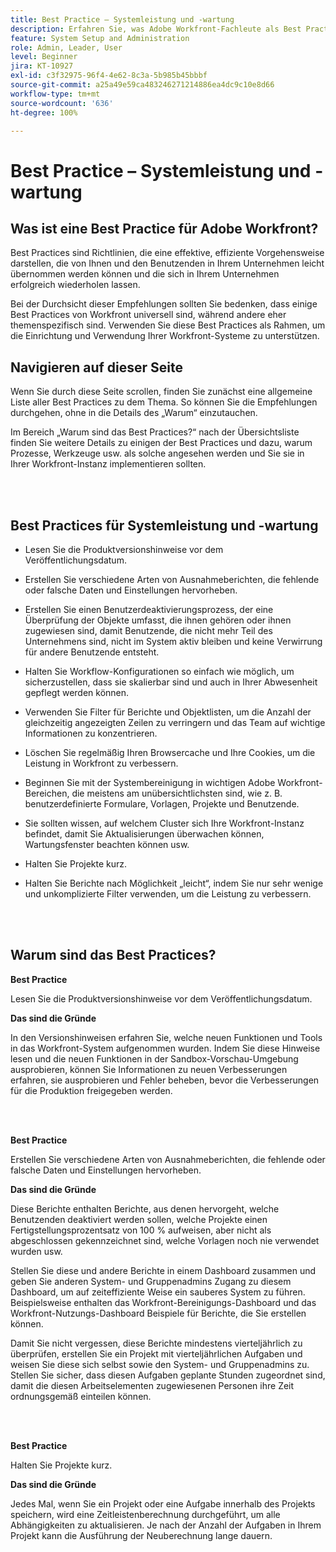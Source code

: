 ```yaml
---
title: Best Practice – Systemleistung und -wartung
description: Erfahren Sie, was Adobe Workfront-Fachleute als Best Practices zur Systemleistung und -wartung von Workfront empfehlen.
feature: System Setup and Administration
role: Admin, Leader, User
level: Beginner
jira: KT-10927
exl-id: c3f32975-96f4-4e62-8c3a-5b985b45bbbf
source-git-commit: a25a49e59ca483246271214886ea4dc9c10e8d66
workflow-type: tm+mt
source-wordcount: '636'
ht-degree: 100%

---
```


# Best Practice – Systemleistung und -wartung

## Was ist eine Best Practice für Adobe Workfront?

Best Practices sind Richtlinien, die eine effektive, effiziente Vorgehensweise darstellen, die von Ihnen und den Benutzenden in Ihrem Unternehmen leicht übernommen werden können und die sich in Ihrem Unternehmen erfolgreich wiederholen lassen.

Bei der Durchsicht dieser Empfehlungen sollten Sie bedenken, dass einige Best Practices von Workfront universell sind, während andere eher themenspezifisch sind. Verwenden Sie diese Best Practices als Rahmen, um die Einrichtung und Verwendung Ihrer Workfront-Systeme zu unterstützen.

## Navigieren auf dieser Seite

Wenn Sie durch diese Seite scrollen, finden Sie zunächst eine allgemeine Liste aller Best Practices zu dem Thema. So können Sie die Empfehlungen durchgehen, ohne in die Details des „Warum“ einzutauchen.

Im Bereich „Warum sind das Best Practices?“ nach der Übersichtsliste finden Sie weitere Details zu einigen der Best Practices und dazu, warum Prozesse, Werkzeuge usw. als solche angesehen werden und Sie sie in Ihrer Workfront-Instanz implementieren sollten.

</br>
</br>

## Best Practices für Systemleistung und -wartung

* Lesen Sie die Produktversionshinweise vor dem Veröffentlichungsdatum.

* Erstellen Sie verschiedene Arten von Ausnahmeberichten, die fehlende oder falsche Daten und Einstellungen hervorheben.

* Erstellen Sie einen Benutzerdeaktivierungsprozess, der eine Überprüfung der Objekte umfasst, die ihnen gehören oder ihnen zugewiesen sind, damit Benutzende, die nicht mehr Teil des Unternehmens sind, nicht im System aktiv bleiben und keine Verwirrung für andere Benutzende entsteht.

* Halten Sie Workflow-Konfigurationen so einfach wie möglich, um sicherzustellen, dass sie skalierbar sind und auch in Ihrer Abwesenheit gepflegt werden können.

* Verwenden Sie Filter für Berichte und Objektlisten, um die Anzahl der gleichzeitig angezeigten Zeilen zu verringern und das Team auf wichtige Informationen zu konzentrieren.

* Löschen Sie regelmäßig Ihren Browsercache und Ihre Cookies, um die Leistung in Workfront zu verbessern.

* Beginnen Sie mit der Systembereinigung in wichtigen Adobe Workfront-Bereichen, die meistens am unübersichtlichsten sind, wie z. B. benutzerdefinierte Formulare, Vorlagen, Projekte und Benutzende.

* Sie sollten wissen, auf welchem Cluster sich Ihre Workfront-Instanz befindet, damit Sie Aktualisierungen überwachen können, Wartungsfenster beachten können usw.

* Halten Sie Projekte kurz.

* Halten Sie Berichte nach Möglichkeit „leicht“, indem Sie nur sehr wenige und unkomplizierte Filter verwenden, um die Leistung zu verbessern.

</br>
</br>

## Warum sind das Best Practices?

**Best Practice**

Lesen Sie die Produktversionshinweise vor dem Veröffentlichungsdatum.



**Das sind die Gründe**

In den Versionshinweisen erfahren Sie, welche neuen Funktionen und Tools in das Workfront-System aufgenommen wurden. Indem Sie diese Hinweise lesen und die neuen Funktionen in der Sandbox-Vorschau-Umgebung ausprobieren, können Sie Informationen zu neuen Verbesserungen erfahren, sie ausprobieren und Fehler beheben, bevor die Verbesserungen für die Produktion freigegeben werden.

</br>
</br>

**Best Practice**

Erstellen Sie verschiedene Arten von Ausnahmeberichten, die fehlende oder falsche Daten und Einstellungen hervorheben.



**Das sind die Gründe**

Diese Berichte enthalten Berichte, aus denen hervorgeht, welche Benutzenden deaktiviert werden sollen, welche Projekte einen Fertigstellungsprozentsatz von 100 % aufweisen, aber nicht als abgeschlossen gekennzeichnet sind, welche Vorlagen noch nie verwendet wurden usw.



Stellen Sie diese und andere Berichte in einem Dashboard zusammen und geben Sie anderen System- und Gruppenadmins Zugang zu diesem Dashboard, um auf zeiteffiziente Weise ein sauberes System zu führen. Beispielsweise enthalten das Workfront-Bereinigungs-Dashboard und das Workfront-Nutzungs-Dashboard Beispiele für Berichte, die Sie erstellen können.



Damit Sie nicht vergessen, diese Berichte mindestens vierteljährlich zu überprüfen, erstellen Sie ein Projekt mit vierteljährlichen Aufgaben und weisen Sie diese sich selbst sowie den System- und Gruppenadmins zu. Stellen Sie sicher, dass diesen Aufgaben geplante Stunden zugeordnet sind, damit die diesen Arbeitselementen zugewiesenen Personen ihre Zeit ordnungsgemäß einteilen können.

</br>
</br>

**Best Practice**

Halten Sie Projekte kurz.



**Das sind die Gründe**

Jedes Mal, wenn Sie ein Projekt oder eine Aufgabe innerhalb des Projekts speichern, wird eine Zeitleistenberechnung durchgeführt, um alle Abhängigkeiten zu aktualisieren. Je nach der Anzahl der Aufgaben in Ihrem Projekt kann die Ausführung der Neuberechnung lange dauern.
